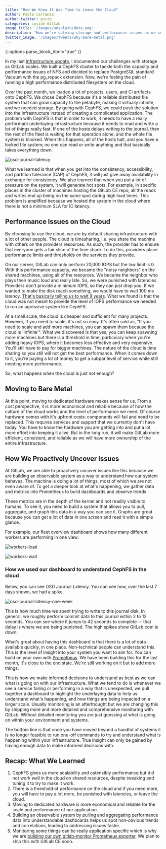 ```yaml
---
title: "How We Knew It Was Time to Leave the Cloud"
author: Pablo Carranza
author_twitter: psczg
categories: inside GitLab
image_title: '/images/unsplash/data.png'
description: "How we're solving storage and performance issues as we scale."
twitter_image: '/images/tweets/why-bare-metal.png'
---
```


{::options parse_block_html="true" /}

In my last [infrastructure update][infra-post], I documented our challenges with
storage as GitLab scales. We built a CephFS cluster to tackle both the capacity
and performance issues of NFS and decided to replace PostgreSQL standard Vacuum
with the pg_repack extension. Now, we're feeling the pain of running a high
performance distributed filesystem on the cloud.

Over the past month, we loaded a lot of projects, users, and CI artifacts onto
CephFS. We chose CephFS because it's a reliable distributed file system that can
grow capacity to the petabyte, making it virtually infinite, and we needed
storage. By going with CephFS, we could push the solution into the infrastructure
instead of creating a complicated application. The problem with CephFS is that
in order to work, it needs to have a really performant underlaying infrastructure
because it needs to read and write a lot of things really fast.
If one of the hosts delays writing to the journal, then the rest of the fleet is
waiting for that operation alone, and the whole file system is blocked. When this happens,
all of the hosts halt, and you have a locked file system; no one can read or
write anything and that basically takes everything down.

![osd-journal-latency](/images/blogimages/osd-journal-latency.png)

What we learned is that when you get into the consistency, accessibility, and
partition tolerance (CAP) of CephFS, it will just give away availability in
exchange for consistency. We also learned that when you put a lot of pressure on
the system, it will generate hot spots. For example, in specific places in the
cluster of machines hosting the GitLab CE repo, all the reads and
writes end up being on the same spot during high load times. This problem is
amplified because we hosted the system in the cloud where there is not a minimum
SLA for IO latency.

## Performance Issues on the Cloud

By choosing to use the cloud, we are by default sharing infrastructure with a
lot of other people. The cloud is timesharing, i.e. you share the
machine with others on the providers resources. As such, the provider has to
ensure that everyone gets a fair slice of the time share. To do this, providers
place performance limits and thresholds on the services they provide.

On our server, GitLab can only perform 20,000 IOPS but the low limit is 0.
With this performance capacity, we became the "noisy neighbors" on the shared
machines, using all of the resources. We became the neighbor who plays their
music loud and really late. So, we were punished with latencies. Providers don't
provide a minimum IOPS, so they can just drop you. If we wanted to make the disk
reach something, we would have to wait 100 ms latency.
[That's basically telling us to wait 8 years][space-time-article]. What we found
is that the cloud was not meant to provide the level of IOPS performance we needed
to run an agressive system like CephFS.

At a small scale, the cloud is cheaper and sufficient for many projects.
However, if you need to scale, it's not so easy. It's often sold as, "If you
need to scale and add more machines, you can spawn them because the cloud is
'infinite'". What we discovered is that yes, you can keep spawning more
machines but there is a threshold in time, particulary when you're adding heavy
IOPS, where it becomes less effective and very expensive. You'll still have to
pay for bigger machines. The nature of the cloud is time sharing so you still
will not get the best performance. When it comes down to it, you're paying a lot
of money to get a subpar level of service while still needing more performance.

So, what happens when the cloud is just not enough?

## Moving to Bare Metal

At this point, moving to dedicated hardware makes sense for us. From a cost
perspective, it is more economical and reliable because of how the culture of
the cloud works and the level of performance we need. Of course hardware comes
with it's upfront costs: components will fail and need to be replaced. This
requires services and support that we currently don't have today. You have to
know the hardware you are getting into and put a lot more effort into keeping it
alive. But in the long run, it will make GitLab more efficient, consistent,
and reliable as we will have more ownership of the entire infrastructure.

## How We Proactively Uncover Issues

At GitLab, we are able to proactively uncover issues like this because we are
building an observable system as a way to understand how
our system behaves. The machine is doing a lot of things, most of which we are
not even aware of. To get a deeper look at what's happening, we gather data and
metrics into Prometheus to build dashboards and observe trends.

These metrics are in the depth of the kernel and not readily visible to humans.
To see it, you need to build a system that allows you to pull, aggregate, and
graph this data in a way you can see it. Graphs are great because you can get a
lot of data in one screen and read it with a simple glance.

For example, our fleet overview dashboard shows how many different workers are
performing in one view:

![workers-load](images/blogimages/workers-load.png)

![workers-wait](images/blogimages/workers-wait.png)

### How we used our dashboard to understand CephFS in the cloud


Below, you can see OSD Journal Latency. You can see how, over the last 7 days shown, we had a spike.

![osd-journal-latency-one-week](/images/blogimages/osd-journal-latency-one-week.png)

This is how much time we spent trying to write to this journal disk. In general,
we roughly perform commit data to this journal within 2 to 12 seconds. You can
see where it jumps to 42 seconds to complete -- that delay is where we are being
punished. The high spikes show GitLab.com is down.

What's great about having this dashboard is that there is a lot of data available
quickly, in one place. Non-technical people can understand this. This is the
level of insight into your system you want to aim for. You can build on your own
with [Prometheus][prometheus]. We have been building this for the last month, it's close to the
end state. We're still working on it but to add more things.

This is how we make informed decisions to understand as best as we can what is
going on with our infrastructure. What we tend to do is whenever we see
a service failing or performing in a way that is unexpected, we pull together a
dashboard to highlight the underlaying data to help us understand what's happening,
and how things are being impacted on a larger scale. Usually monitoring is an afterthought
but we are changing this by shipping more and more detailed and comprehensive
monitoring with GitLab. Without detailed monitoring you are just guessing at
what is going on within your environment and systems.

The bottom line is that once you have moved beyond a handful of systems it is no
longer feasible to run one-off commands to try and understand what is happening
within your infrastructure. True insight can only be gained by having enough
data to make informed decisions with.


## Recap: What We Learned

1. CephFS gives us more scalability and ostensibly performance but did not work well in the cloud on shared resources, despite tweaking and tuning it to try to make it work.
1. There is a threshold of performance on the cloud and if you need more, you will have to pay a lot more, be punished with latencies, or leave the cloud.
1. Moving to dedicated hardware is more economical and reliable for the scale and performance of our application.
1. Building an observable system by pulling and aggregating performance data into understandable dashboards helps us spot non-obvious trends and correlations, leading to addressing issues faster.
1. Monitoring some things can be really application specific which is why we are [building our own gitlab-monitor Prometheus exporter][prom-exporter]. We plan to ship this with GitLab CE soon.

<!-- identifiers -->

[infra-post]: https://about.gitlab.com/2016/09/26/infrastructure-update/
[prom-exporter]: https://gitlab.com/gitlab-org/omnibus-gitlab/issues/1481
[prometheus]: https://prometheus.io/
[space-time-article]: https://blog.codinghorror.com/the-infinite-space-between-words/
